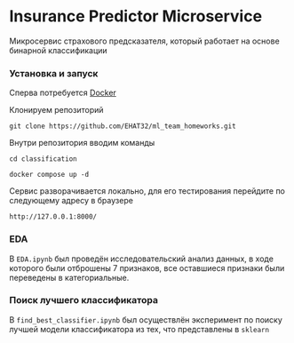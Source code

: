 # Insurance Predictor Microservice

Микросервис страхового предсказателя, который работает на основе бинарной классификации 

### Установка и запуск

Сперва потребуется [Docker](https://www.docker.com/)

Клонируем репозиторий

```
git clone https://github.com/EHAT32/ml_team_homeworks.git
```

Внутри репозитория вводим команды
```
cd classification
```

```
docker compose up -d 
```

Сервис разворачивается локально, для его тестирования перейдите по следующему адресу в браузере

```
http://127.0.0.1:8000/
```

### EDA

В ```EDA.ipynb``` был проведён исследовательский анализ данных, в ходе которого были отброшены 7 признаков, все оставшиеся признаки были переведены в категориальные.


### Поиск лучшего классификатора

В ```find_best_classifier.ipynb``` был осуществлён эксперимент по поиску лучшей модели классификатора из тех, что представлены в ```sklearn```